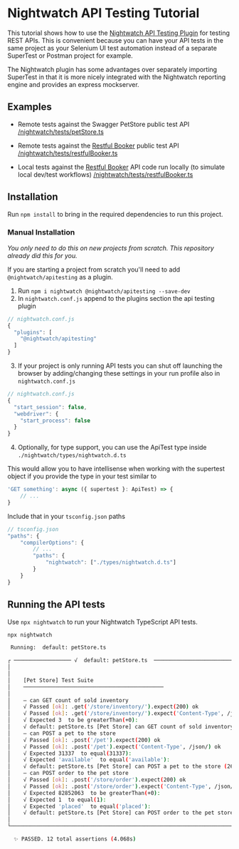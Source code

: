 # Nightwatch API Testing Tutorial

This tutorial shows how to use the [Nightwatch API Testing Plugin](https://github.com/nightwatchjs/nightwatch-plugin-apitesting) for testing REST APIs. This is convenient because you can have your API tests in the same project as your Selenium UI test automation instead of a separate SuperTest or Postman project for example.

The Nightwatch plugin has some advantages over separately importing SuperTest in that it is more nicely integrated with the Nightwatch reporting engine and provides an express mockserver.

## Examples

- Remote tests against the Swagger PetStore public test API
  [/nightwatch/tests/petStore.ts](/apiTesting/nightwatch/tests/petStore.ts)

- Remote tests against the [Restful Booker](https://restful-booker.herokuapp.com) public test API
  [/nightwatch/tests/restfulBooker.ts](/apiTesting/nightwatch/tests/restfulBooker.ts)

- Local tests against the [Restful Booker](https://github.com/mwinteringham/restful-booker) API code run locally (to simulate local dev/test workflows)
  [/nightwatch/tests/restfulBooker.ts](/apiTesting/nightwatch/tests/restfulBookerLocal.ts)

## Installation

Run `npm install` to bring in the required dependencies to run this project.

### Manual Installation

_You only need to do this on new projects from scratch. This repository already did this for you._

If you are starting a project from scratch you'll need to add `@nightwatch/apitesting` as a plugin.

1. Run `npm i nightwatch @nightwatch/apitesting --save-dev`
2. In `nightwatch.conf.js` append to the plugins section the api testing plugin

```js
// nightwatch.conf.js
{
  "plugins": [
    "@nightwatch/apitesting"
  ]
}
```

3. If your project is only running API tests you can shut off launching the browser by adding/changing these settings in your run profile also in `nightwatch.conf.js`

```js
// nightwatch.conf.js
{
  "start_session": false,
  "webdriver": {
    "start_process": false
  }
}
```

4. Optionally, for type support, you can use the ApiTest type inside `./nightwatch/types/nightwatch.d.ts`

This would allow you to have intellisense when working with the supertest object if you provide the type in your test similar to

```js
'GET something': async ({ supertest }: ApiTest) => {
    // ...
}
```

Include that in your `tsconfig.json` paths

```js
// tsconfig.json
"paths": {
    "compilerOptions": {
        // ...
        "paths": {
            "nightwatch": ["./types/nightwatch.d.ts"]
        }
    }
}
```

## Running the API tests

Use `npx nightwatch` to run your Nightwatch TypeScript API tests.

```bash
npx nightwatch

 Running:  default: petStore.ts

┌ ────────────────── √  default: petStore.ts  ─────────────────────────────────────┐
│                                                                                  │
│                                                                                  │
│    [Pet Store] Test Suite                                                        │
│    ────────────────────────────────────────────                                  │
│                                                                                  │
│    – can GET count of sold inventory                                             │
│    √ Passed [ok]: .get('/store/inventory/').expect(200) ok                       │
│    √ Passed [ok]: .get('/store/inventory/').expect('Content-Type', /json/) ok    │
│    √ Expected 3  to be greaterThan(+0):                                          │
│    √ default: petStore.ts [Pet Store] can GET count of sold inventory (338ms)    │
│    – can POST a pet to the store                                                 │
│    √ Passed [ok]: .post('/pet').expect(200) ok                                   │
│    √ Passed [ok]: .post('/pet').expect('Content-Type', /json/) ok                │
│    √ Expected 31337  to equal(31337):                                            │
│    √ Expected 'available'  to equal('available'):                                │
│    √ default: petStore.ts [Pet Store] can POST a pet to the store (261ms)        │
│    – can POST order to the pet store                                             │
│    √ Passed [ok]: .post('/store/order').expect(200) ok                           │
│    √ Passed [ok]: .post('/store/order').expect('Content-Type', /json/) ok        │
│    √ Expected 82852063  to be greaterThan(+0):                                   │
│    √ Expected 1  to equal(1):                                                    │
│    √ Expected 'placed'  to equal('placed'):                                      │
│    √ default: petStore.ts [Pet Store] can POST order to the pet store (277ms)    │
│                                                                                  │
└──────────────────────────────────────────────────────────────────────────────────┘

  ✨ PASSED. 12 total assertions (4.068s)
```
